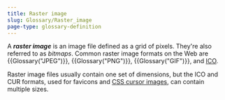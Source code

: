 ```yaml
---
title: Raster image
slug: Glossary/Raster_image
page-type: glossary-definition
---
```




A **_raster image_** is an image file defined as a grid of pixels. They're also referred to as _bitmaps_. Common raster image formats on the Web are {{Glossary("JPEG")}}, {{Glossary("PNG")}}, {{Glossary("GIF")}}, and [ICO](<https://en.wikipedia.org/wiki/ICO_(file_format)>).

Raster image files usually contain one set of dimensions, but the ICO and CUR formats, used for favicons and [CSS cursor images](/Web/CSS/cursor), can contain multiple sizes.
